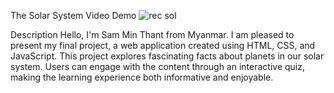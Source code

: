 The Solar System
Video Demo
![rec sol](https://github.com/Samjaden/Solar-System-Project-01/assets/113407494/dc5c66f1-d99c-44dc-907a-a08ddca27063)

Description
Hello, I'm Sam Min Thant from Myanmar. I am pleased to present my final project, a web application created using HTML, CSS, and JavaScript. This project explores fascinating facts about planets in our solar system. Users can engage with the content through an interactive quiz, making the learning experience both informative and enjoyable.
